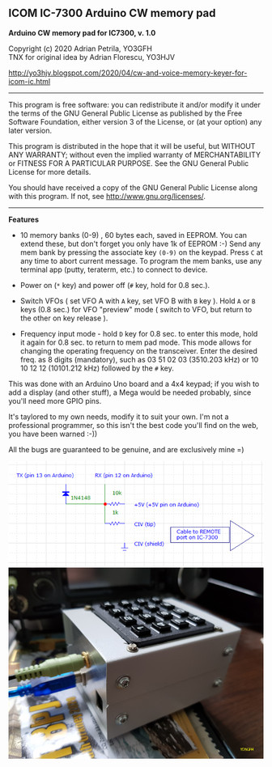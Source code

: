 ## ICOM IC-7300 Arduino CW memory pad

**Arduino CW memory pad for IC7300, v. 1.0**

Copyright (c) 2020 Adrian Petrila, YO3GFH<br>
TNX for original idea by Adrian Florescu, YO3HJV

<http://yo3hjv.blogspot.com/2020/04/cw-and-voice-memory-keyer-for-icom-ic.html>

-----

This program is free software: you can redistribute it and/or modify
it under the terms of the GNU General Public License as published by
the Free Software Foundation, either version 3 of the License, or
(at your option) any later version.

This program is distributed in the hope that it will be useful,
but WITHOUT ANY WARRANTY; without even the implied warranty of
MERCHANTABILITY or FITNESS FOR A PARTICULAR PURPOSE.  See the
GNU General Public License for more details.

You should have received a copy of the GNU General Public License
along with this program.  If not, see <http://www.gnu.org/licenses/>.

-----

**Features**

* 10 memory banks (0-9) , 60 bytes each, saved in EEPROM.
  You can extend these, but don't forget you only have 1k of EEPROM :-)
  Send any mem bank by pressing the associate key `(0-9)` on the keypad.
  Press `C` at any time to abort current message.
  To program the mem banks, use any terminal app (putty, teraterm, etc.) to connect
  to device.

* Power on (`*` key) and power off (`#` key, hold for 0.8 sec.).

* Switch VFOs ( set VFO A with `A` key, set VFO B with `B` key ). Hold `A` or `B`
  keys (0.8 sec.) for VFO "preview" mode ( switch to VFO, but return to the
  other on key release ).

* Frequency input mode - hold `D` key for 0.8 sec. to enter this mode,
  hold it again for 0.8 sec. to return to mem pad mode.
  This mode allows for changing the operating frequency on the transceiver.
  Enter the desired freq. as 8 digits (mandatory), such as 03 51 02 03 (3510.203 kHz)
  or 10 10 12 12 (10101.212 kHz) followed by the `#` key.

This was done with an Arduino Uno board and a 4x4 keypad; if you wish to add a display
(and other stuff), a Mega would be needed probably, since you'll need more GPIO pins.

It's taylored to my own needs, modify it to suit your own. I'm not a professional programmer,
so this isn't the best code you'll find on the web, you have been warned :-))

All the bugs are guaranteed to be genuine, and are exclusively mine =)

![alt text](https://github.com/yo3gfh/ic7300-mem-pad/blob/master/connection-to-ic7300.PNG?raw=true)
<br>
![alt text](https://github.com/yo3gfh/ic7300-mem-pad/blob/master/ic-7300-cw-mempad.png?raw=true)
